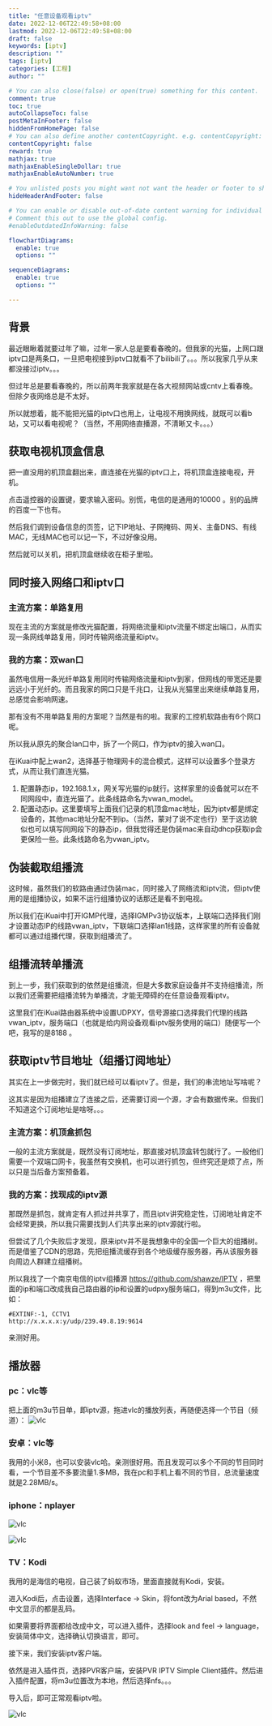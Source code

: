 ```yaml
---
title: "任意设备观看iptv"
date: 2022-12-06T22:49:58+08:00
lastmod: 2022-12-06T22:49:58+08:00
draft: false
keywords: [iptv]
description: ""
tags: [iptv]
categories: [工程]
author: ""

# You can also close(false) or open(true) something for this content.
comment: true
toc: true
autoCollapseToc: false
postMetaInFooter: false
hiddenFromHomePage: false
# You can also define another contentCopyright. e.g. contentCopyright: "This is another copyright."
contentCopyright: false
reward: true
mathjax: true
mathjaxEnableSingleDollar: true
mathjaxEnableAutoNumber: true

# You unlisted posts you might want not want the header or footer to show
hideHeaderAndFooter: false

# You can enable or disable out-of-date content warning for individual post.
# Comment this out to use the global config.
#enableOutdatedInfoWarning: false

flowchartDiagrams:
  enable: true
  options: ""

sequenceDiagrams: 
  enable: true
  options: ""

---
```


## 背景

最近眼瞅着就要过年了嘛，过年一家人总是要看春晚的。但我家的光猫，上网口跟iptv口是两条口，一旦把电视接到iptv口就看不了bilibili了。。。所以我家几乎从来都没接过iptv。。。

但过年总是要看春晚的，所以前两年我家就是在各大视频网站或cntv上看春晚。但除夕夜网络总是不太好。

所以就想着，能不能把光猫的iptv口也用上，让电视不用换网线，就既可以看b站，又可以看电视呢？（当然，不用网络直播源，不清晰又卡。。。）

## 获取电视机顶盒信息

把一直没用的机顶盒翻出来，直连接在光猫的iptv口上，将机顶盒连接电视，开机。

点击遥控器的设置键，要求输入密码。别慌，电信的是通用的10000 。别的品牌的百度一下也有。

然后我们调到设备信息的页签，记下IP地址、子网掩码、网关、主备DNS、有线MAC，无线MAC也可以记一下，不过好像没用。

然后就可以关机，把机顶盒继续收在柜子里啦。

## 同时接入网络口和iptv口

### 主流方案：单路复用

现在主流的方案就是修改光猫配置，将网络流量和iptv流量不绑定出端口，从而实现一条网线单路复用，同时传输网络流量和iptv。

### 我的方案：双wan口

虽然电信用一条光纤单路复用同时传输网络流量和iptv到家，但网线的带宽还是要远远小于光纤的。而且我家的网口只是千兆口，让我从光猫里出来继续单路复用，总感觉会影响网速。

那有没有不用单路复用的方案呢？当然是有的啦。我家的工控机软路由有6个网口呢。

所以我从原先的聚合lan口中，拆了一个网口，作为iptv的接入wan口。

在iKuai中配上wan2，选择基于物理网卡的混合模式，这样可以设置多个登录方式，从而让我们直连光猫。

1. 配置静态ip，192.168.1.x，网关写光猫的ip就行。这样家里的设备就可以在不同网段中，直连光猫了。此条线路命名为vwan_model。
2. 配置动态ip。这里要填写上面我们记录的机顶盒mac地址，因为iptv都是绑定设备的，其他mac地址分配不到ip。（当然，蒙对了说不定也行）至于这边貌似也可以填写同网段下的静态ip，但我觉得还是伪装mac来自动dhcp获取ip会更保险一些。此条线路命名为vwan_iptv。

## 伪装截取组播流

这时候，虽然我们的软路由通过伪装mac，同时接入了网络流和iptv流，但iptv使用的是组播协议，如果不运行组播协议的话那还是看不到电视。

所以我们在iKuai中打开IGMP代理，选择IGMPv3协议版本，上联端口选择我们刚才设置动态IP的线路vwan_iptv，下联端口选择lan1线路，这样家里的所有设备就都可以通过组播代理，获取到组播流了。

## 组播流转单播流

到上一步，我们获取到的依然是组播流，但是大多数家庭设备并不支持组播流，所以我们还需要把组播流转为单播流，才能无障碍的在任意设备观看iptv。

这里我们在iKuai路由器系统中设置UDPXY，信号源接口选择我们代理的线路vwan_iptv，服务端口（也就是给内网设备观看iptv服务使用的端口）随便写一个吧，我写的是8188 。

## 获取iptv节目地址（组播订阅地址）

其实在上一步做完时，我们就已经可以看iptv了。但是，我们的串流地址写啥呢？

这其实是因为组播建立了连接之后，还需要订阅一个源，才会有数据传来。但我们不知道这个订阅地址是啥呀。。。

### 主流方案：机顶盒抓包

一般的主流方案就是，既然没有订阅地址，那直接对机顶盒转包就行了。一般他们需要一个双端口网卡，我虽然有交换机，也可以进行抓包，但终究还是烦了点，所以只是当后备方案预备着。

### 我的方案：找现成的iptv源

那既然是抓包，就肯定有人抓过并共享了，而且iptv讲究稳定性，订阅地址肯定不会经常更换，所以我只需要找到人们共享出来的iptv源就行啦。

但尝试了几个失败后才发现，原来iptv并不是我想象中的全国一个巨大的组播树。而是借鉴了CDN的思路，先把组播流缓存到各个地级缓存服务器，再从该服务器向周边人群建立组播树。

所以我找了一个南京电信的iptv组播源 <https://github.com/shawze/IPTV> ，把里面的ip和端口改成我自己路由器的ip和设置的udpxy服务端口，得到m3u文件，比如：

```m3u
#EXTINF:-1, CCTV1
http://x.x.x.x:y/udp/239.49.8.19:9614
```

亲测好用。

## 播放器

### pc：vlc等

把上面的m3u节目单，即iptv源，拖进vlc的播放列表，再随便选择一个节目（频道）：
![vlc](/images/iptv_vlc.png)

### 安卓：vlc等

我用的小米8，也可以安装vlc哈。亲测很好用。而且发现可以多个不同的节目同时看，一个节目差不多要流量1.多MB，我在pc和手机上看不同的节目，总流量速度就是2.28MB/s。

### iphone：nplayer

![vlc](/images/iptv_iphone_0.jpg)

![vlc](/images/iptv_iphone_1.jpg)

### TV：Kodi

我用的是海信的电视，自己装了蚂蚁市场，里面直接就有Kodi，安装。

进入Kodi后，点击设置，选择Interface -> Skin，将font改为Arial based，不然中文显示的都是乱码。

如果需要将界面都给改成中文，可以进入插件，选择look and feel -> language，安装简体中文，选择确认切换语言，即可。

接下来，我们安装iptv客户端。

依然是进入插件页，选择PVR客户端，安装PVR IPTV Simple Client插件。然后进入插件配置，将m3u位置改为本地，然后选择nfs。。。

导入后，即可正常观看iptv啦。

![vlc](/images/iptv_tv.jpg)

